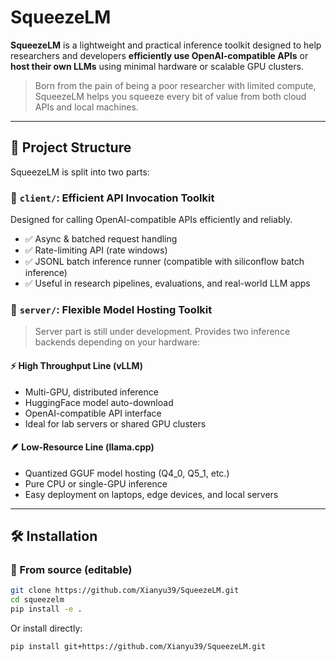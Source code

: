 # SqueezeLM
**SqueezeLM** is a lightweight and practical inference toolkit designed to help researchers and developers **efficiently use OpenAI-compatible APIs** or **host their own LLMs** using minimal hardware or scalable GPU clusters.

> Born from the pain of being a poor researcher with limited compute, SqueezeLM helps you squeeze every bit of value from both cloud APIs and local machines.

---

## 🧭 Project Structure
SqueezeLM is split into two parts:

### 🔹 `client/`: Efficient API Invocation Toolkit
Designed for calling OpenAI-compatible APIs efficiently and reliably.

- ✅ Async & batched request handling
- ✅ Rate-limiting API (rate windows)
- ✅ JSONL batch inference runner (compatible with siliconflow batch inference)
- ✅ Useful in research pipelines, evaluations, and real-world LLM apps

### 🔹 `server/`: Flexible Model Hosting Toolkit
> Server part is still under development.
Provides two inference backends depending on your hardware:

#### ⚡ High Throughput Line (vLLM)
- Multi-GPU, distributed inference
- HuggingFace model auto-download
- OpenAI-compatible API interface
- Ideal for lab servers or shared GPU clusters

#### 🪶 Low-Resource Line (llama.cpp)
- Quantized GGUF model hosting (Q4_0, Q5_1, etc.)
- Pure CPU or single-GPU inference
- Easy deployment on laptops, edge devices, and local servers

---

## 🛠️ Installation

### 🧪 From source (editable)
```bash
git clone https://github.com/Xianyu39/SqueezeLM.git
cd squeezelm
pip install -e .
```

Or install directly:
```bash
pip install git+https://github.com/Xianyu39/SqueezeLM.git
```

